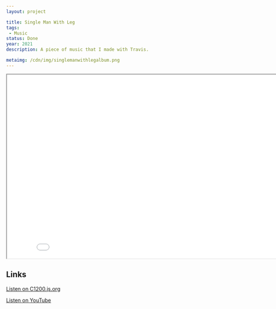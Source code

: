 ```yaml
---
layout: project

title: Single Man With Leg
tags:
 - Music
status: Done
year: 2021
description: A piece of music that I made with Travis.

metaimg: /cdn/img/singlemanwithlegalbum.png
---
```


<iframe src="/watch?v=manwleg" width="850px" height="500px"></iframe>

## Links

[Listen on C1200.js.org](/watch?v=manwleg&autoplay=true)

[Listen on YouTube](https://bit.ly/ManWithLegYT)

